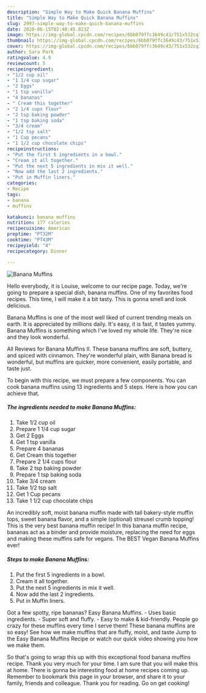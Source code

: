 ```yaml
---
description: "Simple Way to Make Quick Banana Muffins"
title: "Simple Way to Make Quick Banana Muffins"
slug: 2997-simple-way-to-make-quick-banana-muffins
date: 2020-06-15T02:40:45.023Z
image: https://img-global.cpcdn.com/recipes/6bb079ffc3649c43/751x532cq70/banana-muffins-recipe-main-photo.jpg
thumbnail: https://img-global.cpcdn.com/recipes/6bb079ffc3649c43/751x532cq70/banana-muffins-recipe-main-photo.jpg
cover: https://img-global.cpcdn.com/recipes/6bb079ffc3649c43/751x532cq70/banana-muffins-recipe-main-photo.jpg
author: Sara Park
ratingvalue: 4.9
reviewcount: 5
recipeingredient:
- "1/2 cup oil"
- "1 1/4 cup sugar"
- "2 Eggs"
- "1 tsp vanilla"
- "4 bananas"
- " Cream this together"
- "2 1/4 cups flour"
- "2 tsp baking powder"
- "1 tsp baking soda"
- "3/4 cream"
- "1/2 tsp salt"
- "1 Cup pecans"
- "1 1/2 cup chocolate chips"
recipeinstructions:
- "Put the first 5 ingredients in a bowl."
- "Cream it all together."
- "Put the next 5 ingredients in mix it well."
- "Now add the last 2 ingredients."
- "Put in Muffin liners."
categories:
- Recipe
tags:
- banana
- muffins

katakunci: banana muffins 
nutrition: 177 calories
recipecuisine: American
preptime: "PT32M"
cooktime: "PT43M"
recipeyield: "4"
recipecategory: Dinner

---
```



![Banana Muffins](https://img-global.cpcdn.com/recipes/6bb079ffc3649c43/751x532cq70/banana-muffins-recipe-main-photo.jpg)

Hello everybody, it is Louise, welcome to our recipe page. Today, we're going to prepare a special dish, banana muffins. One of my favorites food recipes. This time, I will make it a bit tasty. This is gonna smell and look delicious.

Banana Muffins is one of the most well liked of current trending meals on earth. It is appreciated by millions daily. It's easy, it is fast, it tastes yummy. Banana Muffins is something which I've loved my whole life. They're nice and they look wonderful.

All Reviews for Banana Muffins II. These banana muffins are soft, buttery, and spiced with cinnamon. They&#39;re wonderful plain, with Banana bread is wonderful, but muffins are quicker, more convenient, easily portable, and taste just.


To begin with this recipe, we must prepare a few components. You can cook banana muffins using 13 ingredients and 5 steps. Here is how you can achieve that.

<!--inarticleads1-->

##### The ingredients needed to make Banana Muffins:

1. Take 1/2 cup oil
1. Prepare 1 1/4 cup sugar
1. Get 2 Eggs
1. Get 1 tsp vanilla
1. Prepare 4 bananas
1. Get  Cream this together
1. Prepare 2 1/4 cups flour
1. Take 2 tsp baking powder
1. Prepare 1 tsp baking soda
1. Take 3/4 cream
1. Take 1/2 tsp salt
1. Get 1 Cup pecans
1. Take 1 1/2 cup chocolate chips


An incredibly soft, moist banana muffin made with tall bakery-style muffin tops, sweet banana flavor, and a simple (optional) streusel crumb topping! This is the very best banana muffin recipe! In this banana muffin recipe, bananas act as a binder and provide moisture, replacing the need for eggs and making these muffins safe for vegans. The BEST Vegan Banana Muffins ever! 

<!--inarticleads2-->

##### Steps to make Banana Muffins:

1. Put the first 5 ingredients in a bowl.
1. Cream it all together.
1. Put the next 5 ingredients in mix it well.
1. Now add the last 2 ingredients.
1. Put in Muffin liners.


Got a few spotty, ripe bananas? Easy Banana Muffins. - Uses basic ingredients. - Super soft and fluffy. - Easy to make &amp; kid-friendly. People go crazy for these muffins every time I serve them! These banana muffins are so easy! See how we make muffins that are fluffy, moist, and taste Jump to the Easy Banana Muffins Recipe or watch our quick video showing you how we make them. 

So that's going to wrap this up with this exceptional food banana muffins recipe. Thank you very much for your time. I am sure that you will make this at home. There is gonna be interesting food at home recipes coming up. Remember to bookmark this page in your browser, and share it to your family, friends and colleague. Thank you for reading. Go on get cooking!
